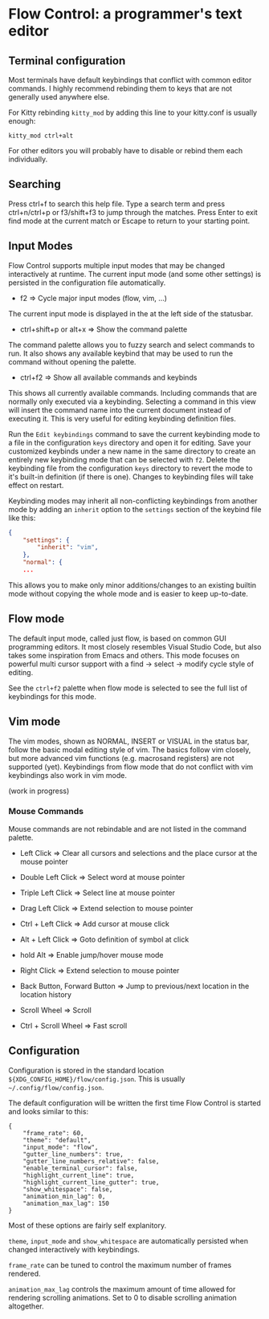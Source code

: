 # Flow Control: a programmer's text editor

## Terminal configuration

Most terminals have default keybindings that conflict with common editor
commands. I highly recommend rebinding them to keys that are not generally
used anywhere else.

For Kitty rebinding `kitty_mod` by adding this line to your kitty.conf is
usually enough:
```
kitty_mod ctrl+alt
```

For other editors you will probably have to disable or rebind them each
individually. 

## Searching

Press ctrl+f to search this help file. Type a search term and press 
ctrl+n/ctrl+p or f3/shift+f3 to jump through the matches. Press Enter
to exit find mode at the current match or Escape to return to your
starting point.

## Input Modes

Flow Control supports multiple input modes that may be changed
interactively at runtime. The current input mode (and some other
settings) is persisted in the configuration file automatically.

- f2 => Cycle major input modes (flow, vim, ...)

The current input mode is displayed in the at the left side of the statusbar.

- ctrl+shift+p or alt+x => Show the command palette

The command palette allows you to fuzzy search and select commands to run. It
also shows any available keybind that may be used to run the command without
opening the palette.

- ctrl+f2 => Show all available commands and keybinds
 
This shows all currently available commands. Including commands that are
normally only executed via a keybinding. Selecting a command in this view
will insert the command name into the current document instead of executing
it. This is very useful for editing keybinding definition files.

Run the `Edit keybindings` command to save the current keybinding mode to a
file in the configuration `keys` directory and open it for editing. Save your
customized keybinds under a new name in the same directory to create an
entirely new keybinding mode that can be selected with `f2`. Delete the
keybinding file from the configuration `keys` directory to revert the mode
to it's built-in definition (if there is one). Changes to keybinding files
will take effect on restart.

Keybinding modes may inherit all non-conflicting keybindings from another mode
by adding an `inherit` option to the `settings` section of the keybind file
like this:

```json
{
    "settings": {
        "inherit": "vim",
    },
    "normal": {
    ...
```

This allows you to make only minor additions/changes to an existing builtin
mode without copying the whole mode and is easier to keep up-to-date.

## Flow mode

The default input mode, called just flow, is based on common GUI
programming editors. It most closely resembles Visual Studio Code, but
also takes some inspiration from Emacs and others. This mode focuses
on powerful multi cursor support with a find -> select -> modify 
cycle style of editing.

See the `ctrl+f2` palette when flow mode is selected to see the full
list of keybindings for this mode.

## Vim mode

The vim modes, shown as NORMAL, INSERT or VISUAL in the status bar,
follow the basic modal editing style of vim. The basics follow vim
closely, but more advanced vim functions (e.g. macrosand registers)
are not supported (yet). Keybindings from flow mode that do not conflict
with vim keybindings also work in vim mode.

(work in progress)

### Mouse Commands

Mouse commands are not rebindable and are not listed in the command palette.

- Left Click =>
        Clear all cursors and selections and the place cursor at the mouse pointer

- Double Left Click =>
        Select word at mouse pointer

- Triple Left Click =>
        Select line at mouse pointer

- Drag Left Click =>
        Extend selection to mouse pointer

- Ctrl + Left Click =>
        Add cursor at mouse click

- Alt + Left Click =>
        Goto definition of symbol at click

- hold Alt =>
        Enable jump/hover mouse mode

- Right Click =>
        Extend selection to mouse pointer

- Back Button, Forward Button =>
        Jump to previous/next location in the location history

- Scroll Wheel =>
        Scroll
        
- Ctrl + Scroll Wheel =>
        Fast scroll

## Configuration

Configuration is stored in the standard location
`${XDG_CONFIG_HOME}/flow/config.json`. This is usually
`~/.config/flow/config.json`.

The default configuration will be written the first time
Flow Control is started and looks similar to this:
```
{
    "frame_rate": 60,
    "theme": "default",
    "input_mode": "flow",
    "gutter_line_numbers": true,
    "gutter_line_numbers_relative": false,
    "enable_terminal_cursor": false,
    "highlight_current_line": true,
    "highlight_current_line_gutter": true,
    "show_whitespace": false,
    "animation_min_lag": 0,
    "animation_max_lag": 150
}
```

Most of these options are fairly self explanitory.

`theme`, `input_mode` and `show_whitespace` are automatically
persisted when changed interactively with keybindings.

`frame_rate` can be tuned to control the maximum number
of frames rendered.

`animation_max_lag` controls the maximum amount of time allowed
for rendering scrolling animations. Set to 0 to disable scrolling
animation altogether.
